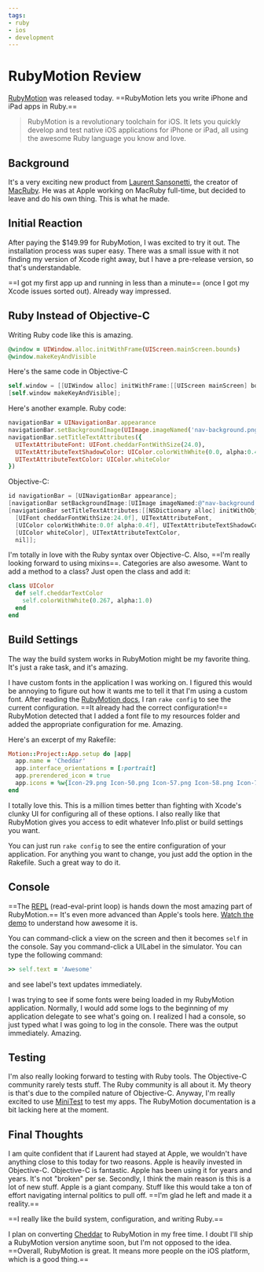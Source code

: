 ```yaml
---
tags:
- ruby
- ios
- development
---
```


# RubyMotion Review

[RubyMotion](http://www.rubymotion.com) was released today. ==RubyMotion lets you write iPhone and iPad apps in Ruby.==

> RubyMotion is a revolutionary toolchain for iOS. It lets you quickly develop and test native iOS applications for iPhone or iPad, all using the awesome Ruby language you know and love.

## Background

It's a very exciting new product from [Laurent Sansonetti](http://twitter.com/lrz), the creator of [MacRuby](http://macruby.com). He was at Apple working on MacRuby full-time, but decided to leave and do his own thing. This is what he made.

## Initial Reaction

After paying the $149.99 for RubyMotion, I was excited to try it out. The installation process was super easy. There was a small issue with it not finding my version of Xcode right away, but I have a pre-release version, so that's understandable.

==I got my first app up and running in less than a minute== (once I got my Xcode issues sorted out). Already way impressed.

## Ruby Instead of Objective-C

Writing Ruby code like this is amazing.

```ruby
@window = UIWindow.alloc.initWithFrame(UIScreen.mainScreen.bounds)
@window.makeKeyAndVisible
```

Here's the same code in Objective-C

``` objective-c
self.window = [[UIWindow alloc] initWithFrame:[[UIScreen mainScreen] bounds]];
[self.window makeKeyAndVisible];
```

Here's another example. Ruby code:

``` ruby
navigationBar = UINavigationBar.appearance
navigationBar.setBackgroundImage(UIImage.imageNamed('nav-background.png'), forBarMetrics: UIBarMetricsDefault)
navigationBar.setTitleTextAttributes({
  UITextAttributeFont: UIFont.cheddarFontWithSize(24.0),
  UITextAttributeTextShadowColor: UIColor.colorWithWhite(0.0, alpha:0.4),
  UITextAttributeTextColor: UIColor.whiteColor
})
```

Objective-C:

``` objective-c
id navigationBar = [UINavigationBar appearance];
[navigationBar setBackgroundImage:[UIImage imageNamed:@"nav-background.png"] forBarMetrics:UIBarMetricsDefault];
[navigationBar setTitleTextAttributes:[[NSDictionary alloc] initWithObjectsAndKeys:
  [UIFont cheddarFontWithSize:24.0f], UITextAttributeFont,
  [UIColor colorWithWhite:0.0f alpha:0.4f], UITextAttributeTextShadowColor,
  [UIColor whiteColor], UITextAttributeTextColor,
  nil]];
```

I'm totally in love with the Ruby syntax over Objective-C. Also, ==I'm really looking forward to using mixins==. Categories are also awesome. Want to add a method to a class? Just open the class and add it:

``` ruby
class UIColor
  def self.cheddarTextColor
    self.colorWithWhite(0.267, alpha:1.0)
  end
end
```

## Build Settings

The way the build system works in RubyMotion might be my favorite thing. It's just a rake task, and it's amazing.

I have custom fonts in the application I was working on. I figured this would be annoying to figure out how it wants me to tell it that I'm using a custom font. After reading the [RubyMotion docs](http://www.rubymotion.com/developer-center/guides/project-management#_configuration), I ran `rake config` to see the current configuration. ==It already had the correct configuration!== RubyMotion detected that I added a font file to my resources folder and added the appropriate configuration for me. Amazing.

Here's an excerpt of my Rakefile:

``` ruby
Motion::Project::App.setup do |app|
  app.name = 'Cheddar'
  app.interface_orientations = [:portrait]
  app.prerendered_icon = true
  app.icons = %w{Icon-29.png Icon-50.png Icon-57.png Icon-58.png Icon-72.png Icon-100.png Icon-114.png Icon-144.png}
end
```

I totally love this. This is a million times better than fighting with Xcode's clunky UI for configuring all of these options. I also really like that RubyMotion gives you access to edit whatever Info.plist or build settings you want.

You can just run `rake config` to see the entire configuration of your application. For anything you want to change, you just add the option in the Rakefile. Such a great way to do it.

## Console

==The [REPL](http://en.wikipedia.org/wiki/Read–eval–print_loop) (read-eval-print loop) is hands down the most amazing part of RubyMotion.== It's even more advanced than Apple's tools here. [Watch the demo](http://www.rubymotion.com/getting-started/) to understand how awesome it is.

You can command-click a view on the screen and then it becomes `self` in the console. Say you command-click a UILabel in the simulator. You can type the following command:

``` ruby
>> self.text = 'Awesome'
```

and see label's text updates immediately.

I was trying to see if some fonts were being loaded in my RubyMotion application. Normally, I would add some logs to the beginning of my application delegate to see what's going on. I realized I had a console, so just typed what I was going to log in the console. There was the output immediately. Amazing.

## Testing

I'm also really looking forward to testing with Ruby tools. The Objective-C community rarely tests stuff. The Ruby community is all about it. My theory is that's due to the compiled nature of Objective-C. Anyway, I'm really excited to use [MiniTest](http://docs.seattlerb.org/minitest/) to test my apps. The RubyMotion documentation is a bit lacking here at the moment.

## Final Thoughts

I am quite confident that if Laurent had stayed at Apple, we wouldn't have anything close to this today for two reasons. Apple is heavily invested in Objective-C. Objective-C is fantastic. Apple has been using it for years and years. It's not "broken" per se. Secondly, I think the main reason is this is a lot of new stuff. Apple is a giant company. Stuff like this would take a ton of effort navigating internal politics to pull off. ==I'm glad he left and made it a reality.==

==I really like the build system, configuration, and writing Ruby.==

I plan on converting [Cheddar](http://cheddarapp.com) to RubyMotion in my free time. I doubt I'll ship a RubyMotion version anytime soon, but I'm not opposed to the idea. ==Overall, RubyMotion is great. It means more people on the iOS platform, which is a good thing.==
